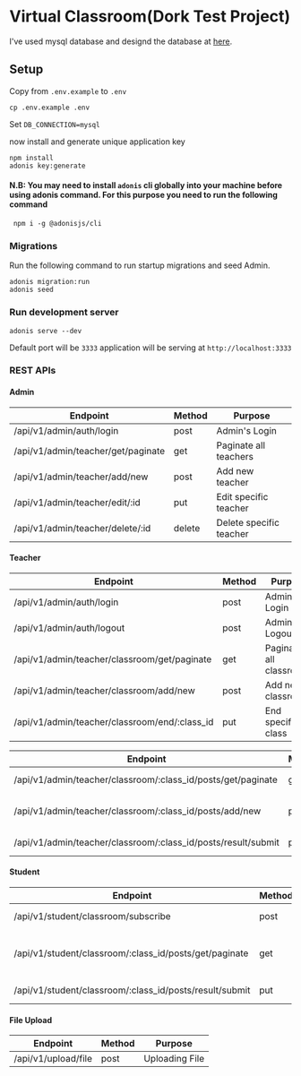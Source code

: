 # Virtual Classroom(Dork Test Project)

I've used mysql database and designd the database at [here](https://dbdiagram.io/d/61a692908c901501c0da2e69).

## Setup

Copy from `.env.example` to `.env`

```
cp .env.example .env
```

Set `DB_CONNECTION=mysql`

now install and generate unique application key

```
npm install
adonis key:generate
```

#### N.B: You may need to install `adonis` cli globally into your machine before using adonis command. For this purpose you need to run the following command

```
 npm i -g @adonisjs/cli
```

### Migrations

Run the following command to run startup migrations and seed Admin.

```
adonis migration:run
adonis seed
```

### Run development server

```
adonis serve --dev
```

Default port will be `3333`
application will be serving at `http://localhost:3333`

### REST APIs

#### Admin

| Endpoint                           | Method | Purpose                 |
| ---------------------------------- | ------ | ----------------------- |
| /api/v1/admin/auth/login           | post   | Admin's Login           |
| /api/v1/admin/teacher/get/paginate | get    | Paginate all teachers   |
| /api/v1/admin/teacher/add/new      | post   | Add new teacher         |
| /api/v1/admin/teacher/edit/:id     | put    | Edit specific teacher   |
| /api/v1/admin/teacher/delete/:id   | delete | Delete specific teacher |

#### Teacher

| Endpoint                                      | Method | Purpose                 |
| --------------------------------------------- | ------ | ----------------------- |
| /api/v1/admin/auth/login                      | post   | Admin's Login           |
| /api/v1/admin/auth/logout                     | post   | Admin's Logout          |
| /api/v1/admin/teacher/classroom/get/paginate  | get    | Paginate all classrooms |
| /api/v1/admin/teacher/classroom/add/new       | post   | Add new classroom       |
| /api/v1/admin/teacher/classroom/end/:class_id | put    | End specific class      |

| Endpoint                                                      | Method | Purpose                                    |
| ------------------------------------------------------------- | ------ | ------------------------------------------ |
| /api/v1/admin/teacher/classroom/:class_id/posts/get/paginate  | get    | Paginate all posts of a classroom          |
| /api/v1/admin/teacher/classroom/:class_id/posts/add/new       | post   | Add new post(Exam/Assignment) in classroom |
| /api/v1/admin/teacher/classroom/:class_id/posts/result/submit | put    | Submit result of a post in a classroom     |

#### Student

| Endpoint                                                | Method | Purpose                        |
| ------------------------------------------------------- | ------ | ------------------------------ |
| /api/v1/student/classroom/subscribe                     | post   | Subscribe into a class         |
| /api/v1/student/classroom/:class_id/posts/get/paginate  | get    | Get upcoming Exam / Asignments |
| /api/v1/student/classroom/:class_id/posts/result/submit | put    | Submit Answer                  |

#### File Upload

| Endpoint            | Method | Purpose        |
| ------------------- | ------ | -------------- |
| /api/v1/upload/file | post   | Uploading File |
